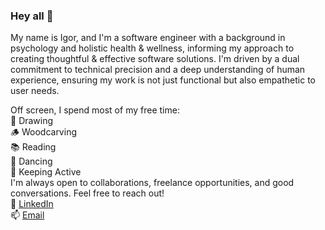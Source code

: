 ### Hey all 👋

My name is Igor, and I'm a software engineer with a background in psychology and holistic health & wellness, informing my approach to creating thoughtful & effective software solutions. I'm driven by a dual commitment to technical precision and a deep understanding of human experience, ensuring my work is not just functional but also empathetic to user needs.

Off screen, I spend most of my free time:<br>
🎨 Drawing<br>
🪵 Woodcarving<br>
📚 Reading<br>
💃 Dancing<br>
🏃 Keeping Active<br>
I'm always open to collaborations, freelance opportunities, and good conversations. Feel free to reach out!<br>
💼 [LinkedIn](https://www.linkedin.com/in/igoroganesian/)<br>
📫 [Email](igor.oganesian@gmail.com)
